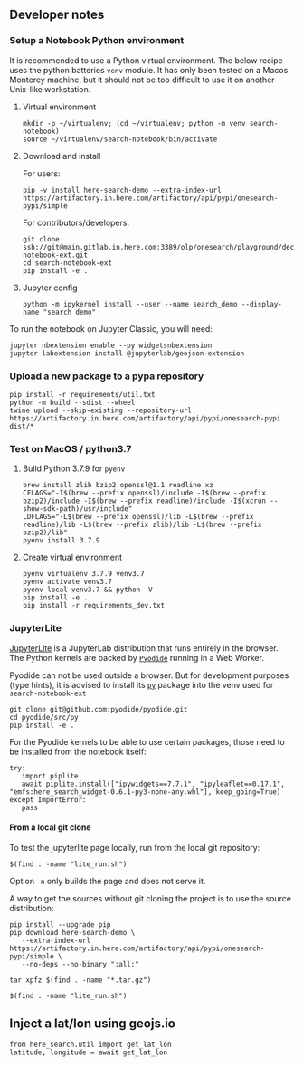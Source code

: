 ## Developer notes

### Setup a Notebook Python environment

It is recommended to use a Python virtual environment. The below recipe uses the python batteries `venv` module.
It has only been tested on a Macos Monterey machine, but it should not be too difficult to use it on another Unix-like workstation.

1. Virtual environment

   ```
   mkdir -p ~/virtualenv; (cd ~/virtualenv; python -m venv search-notebook)
   source ~/virtualenv/search-notebook/bin/activate
   ```

2. Download and install

   For users:

   ```
   pip -v install here-search-demo --extra-index-url https://artifactory.in.here.com/artifactory/api/pypi/onesearch-pypi/simple
   ```

   For contributors/developers:

   ```
   git clone ssh://git@main.gitlab.in.here.com:3389/olp/onesearch/playground/decitre/search-notebook-ext.git
   cd search-notebook-ext
   pip install -e .
   ```

3. Jupyter config

   ```
   python -m ipykernel install --user --name search_demo --display-name "search demo"
   ```
   
To run the notebook on Jupyter Classic, you will need:

   ```
   jupyter nbextension enable --py widgetsnbextension
   jupyter labextension install @jupyterlab/geojson-extension
   ```

### Upload a new package to a pypa repository

   ```
   pip install -r requirements/util.txt
   python -m build --sdist --wheel
   twine upload --skip-existing --repository-url https://artifactory.in.here.com/artifactory/api/pypi/onesearch-pypi dist/*
   ```

### Test on MacOS / python3.7

1. Build Python 3.7.9 for `pyenv`

   ```
   brew install zlib bzip2 openssl@1.1 readline xz
   CFLAGS="-I$(brew --prefix openssl)/include -I$(brew --prefix bzip2)/include -I$(brew --prefix readline)/include -I$(xcrun --show-sdk-path)/usr/include"
   LDFLAGS="-L$(brew --prefix openssl)/lib -L$(brew --prefix readline)/lib -L$(brew --prefix zlib)/lib -L$(brew --prefix bzip2)/lib"
   pyenv install 3.7.9
   ```

2. Create virtual environment

   ```
   pyenv virtualenv 3.7.9 venv3.7
   pyenv activate venv3.7
   pyenv local venv3.7 && python -V
   pip install -e .
   pip install -r requirements_dev.txt
   ```

### JupyterLite

[JupyterLite](https://jupyterlite.readthedocs.io/en/latest/) is a JupyterLab distribution that runs entirely in the browser.
The Python kernels are backed by [`Pyodide`](https://pyodide.org/en/stable/) running in a Web Worker.

Pyodide can not be used outside a browser. But for development purposes (type hints), it is advised to
install its [`py`](https://github.com/pyodide/pyodide/tree/main/src/py) package into the venv used for `search-notebook-ext`

   ```
   git clone git@github.com:pyodide/pyodide.git
   cd pyodide/src/py
   pip install -e .
   ```

For the Pyodide kernels to be able to use certain packages, those need to be installed from the notebook itself:

   ```
   try:
      import piplite
      await piplite.install(["ipywidgets==7.7.1", "ipyleaflet==0.17.1", "emfs:here_search_widget-0.6.1-py3-none-any.whl"], keep_going=True)
   except ImportError:
      pass
   ```

#### From a local git clone

To test the jupyterlite page locally, run from the local git repository:

   ```
   $(find . -name "lite_run.sh")
   ```

Option `-n` only builds the page and does not serve it. 

A way to get the sources without git cloning the project is to use the source distribution:

   ```
   pip install --upgrade pip
   pip download here-search-demo \
      --extra-index-url https://artifactory.in.here.com/artifactory/api/pypi/onesearch-pypi/simple \
      --no-deps --no-binary ":all:"
   
   tar xpfz $(find . -name "*.tar.gz")
   
   $(find . -name "lite_run.sh")
   ```



## Inject a lat/lon using geojs.io

   ```
   from here_search.util import get_lat_lon
   latitude, longitude = await get_lat_lon
   ```
